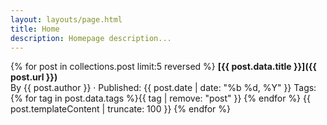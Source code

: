 ```yaml
---
layout: layouts/page.html
title: Home
description: Homepage description...
---
```


<!-- Display 5 most recent blog posts -->
{% for post in collections.post limit:5 reversed %}
  **[{{ post.data.title }}]({{ post.url }})**  
  By {{ post.author }} · Published: {{ post.date | date: "%b %d, %Y" }}
  Tags: {% for tag in post.data.tags %}{{ tag | remove: "post" }} {% endfor %}
  {{ post.templateContent | truncate: 100 }}
{% endfor %}
